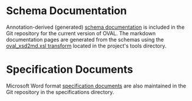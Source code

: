# Schema Documentation

Annotation-derived (generated) [schema documentation](../blob/master/docs/README.md) is included in the Git repository for the current version of OVAL.  The markdown documentation pages are generated from the schemas using the [oval_xsd2md.xsl transform](../blob/master/tools/oval_xsd2md.xsl) located in the project's tools directory.

# Specification Documents

Microsoft Word format [specification documents](../tree/master/specifications) are also maintained in the Git repository in the specifications directory.
